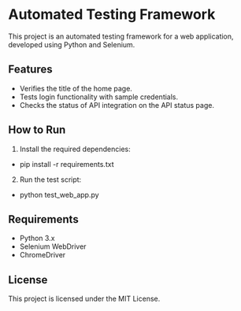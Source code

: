 # Automated Testing Framework

This project is an automated testing framework for a web application, developed using Python and Selenium.

## Features
- Verifies the title of the home page.
- Tests login functionality with sample credentials.
- Checks the status of API integration on the API status page.

## How to Run
1. Install the required dependencies:
- pip install -r requirements.txt

2. Run the test script:
- python test_web_app.py


## Requirements
- Python 3.x
- Selenium WebDriver
- ChromeDriver

## License
This project is licensed under the MIT License.

